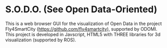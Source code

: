 S.O.D.O. (See Open Data-Oriented)
====

This is a web browser GUI for the visualization of Open Data in the project Fly4SmartCity (https://github.com/fly4smartcity), supported by ODOMI. 
This project is developed in Javscript, HTML5 with THREE libraries for 3d visualization (supported by ROS).
